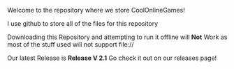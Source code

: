Welcome to the repository where we store CoolOnlineGames!

I use github to store all of the files for this repository

Downloading this Repository and attempting to run it offline will **Not** Work as most of the stuff used will not support file://

Our latest Release is **Release V 2.1** Go check it out on our releases page!
